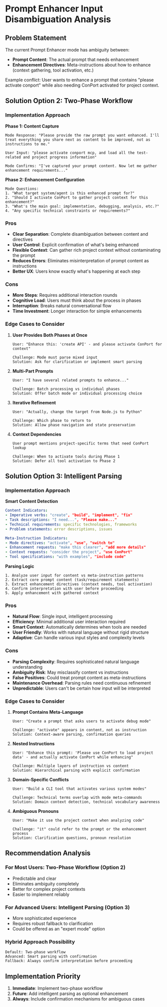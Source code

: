 # Prompt Enhancer Input Disambiguation Analysis

## Problem Statement

The current Prompt Enhancer mode has ambiguity between:
- **Prompt Content**: The actual prompt that needs enhancement
- **Enhancement Directives**: Meta-instructions about how to enhance (context gathering, tool activation, etc.)

Example conflict: User wants to enhance a prompt that contains "please activate conport" while also needing ConPort activated for project context.

## Solution Option 2: Two-Phase Workflow

### Implementation Approach

**Phase 1: Content Capture**
```
Mode Response: "Please provide the raw prompt you want enhanced. I'll treat everything you share next as content to be improved, not as instructions to me."

User Input: "please activate conport mcp, and load all the test-related and project progress information"

Mode Confirms: "I've captured your prompt content. Now let me gather enhancement requirements..."
```

**Phase 2: Enhancement Configuration**
```
Mode Questions:
1. "What target system/agent is this enhanced prompt for?" 
2. "Should I activate ConPort to gather project context for this enhancement?"
3. "What's the main goal: implementation, debugging, analysis, etc.?"
4. "Any specific technical constraints or requirements?"
```

### Pros
- **Clear Separation**: Complete disambiguation between content and directives
- **User Control**: Explicit confirmation of what's being enhanced
- **Flexible Context**: Can gather rich project context without contaminating the prompt
- **Reduces Errors**: Eliminates misinterpretation of prompt content as instructions
- **Better UX**: Users know exactly what's happening at each step

### Cons
- **More Steps**: Requires additional interaction rounds
- **Cognitive Load**: Users must think about the process in phases
- **Interruption**: Breaks natural conversational flow
- **Time Investment**: Longer interaction for simple enhancements

### Edge Cases to Consider

1. **User Provides Both Phases at Once**
   ```
   User: "Enhance this: 'create API' - and please activate ConPort for context"
   
   Challenge: Mode must parse mixed input
   Solution: Ask for clarification or implement smart parsing
   ```

2. **Multi-Part Prompts**
   ```
   User: "I have several related prompts to enhance..."
   
   Challenge: Batch processing vs individual phases
   Solution: Offer batch mode or individual processing choice
   ```

3. **Iterative Refinement**
   ```
   User: "Actually, change the target from Node.js to Python"
   
   Challenge: Which phase to return to
   Solution: Allow phase navigation and state preservation
   ```

4. **Context Dependencies**
   ```
   User prompt mentions project-specific terms that need ConPort lookup
   
   Challenge: When to activate tools during Phase 1
   Solution: Defer all tool activation to Phase 2
   ```

## Solution Option 3: Intelligent Parsing

### Implementation Approach

**Smart Content Detection**
```yaml
Content Indicators:
- Imperative verbs: "create", "build", "implement", "fix"
- Task descriptions: "I need...", "Please make..."
- Technical requirements: specific technologies, frameworks
- Problem statements: error descriptions, issues

Meta-Instruction Indicators:
- Mode directives: "activate", "use", "switch to"
- Enhancement requests: "make this clearer", "add more details"
- Context requests: "consider the project", "use ConPort"
- Tool specifications: "with examples", "include code"
```

**Parsing Logic**
```
1. Analyze user input for content vs meta-instruction patterns
2. Extract core prompt content (task/requirement statements)
3. Extract enhancement directives (context needs, tool activation)
4. Confirm interpretation with user before proceeding
5. Apply enhancement with gathered context
```

### Pros
- **Natural Flow**: Single input, intelligent processing
- **Efficiency**: Minimal additional user interaction required
- **Smart Context**: Automatically determines when tools are needed
- **User Friendly**: Works with natural language without rigid structure
- **Adaptive**: Can handle various input styles and complexity levels

### Cons
- **Parsing Complexity**: Requires sophisticated natural language understanding
- **Ambiguity Risk**: May misclassify content vs instructions
- **False Positives**: Could treat prompt content as meta-instructions
- **Maintenance Overhead**: Parsing rules need continuous refinement
- **Unpredictable**: Users can't be certain how input will be interpreted

### Edge Cases to Consider

1. **Prompt Contains Meta-Language**
   ```
   User: "Create a prompt that asks users to activate debug mode"
   
   Challenge: "activate" appears in content, not as instruction
   Solution: Context-aware parsing, confirmation queries
   ```

2. **Nested Instructions**
   ```
   User: "Enhance this prompt: 'Please use ConPort to load project data' - and actually activate ConPort while enhancing"
   
   Challenge: Multiple layers of instruction vs content
   Solution: Hierarchical parsing with explicit confirmation
   ```

3. **Domain-Specific Conflicts**
   ```
   User: "Build a CLI tool that activates various system modes"
   
   Challenge: Technical terms overlap with mode meta-commands
   Solution: Domain context detection, technical vocabulary awareness
   ```

4. **Ambiguous Pronouns**
   ```
   User: "Make it use the project context when analyzing code"
   
   Challenge: "it" could refer to the prompt or the enhancement process
   Solution: Clarification questions, pronoun resolution
   ```

## Recommendation Analysis

### For Most Users: **Two-Phase Workflow (Option 2)**
- Predictable and clear
- Eliminates ambiguity completely
- Better for complex project contexts
- Easier to implement reliably

### For Advanced Users: **Intelligent Parsing (Option 3)**
- More sophisticated experience
- Requires robust fallback to clarification
- Could be offered as an "expert mode" option

### Hybrid Approach Possibility
```
Default: Two-phase workflow
Advanced: Smart parsing with confirmation
Fallback: Always confirm interpretation before proceeding
```

## Implementation Priority

1. **Immediate**: Implement two-phase workflow
2. **Future**: Add intelligent parsing as optional enhancement
3. **Always**: Include confirmation mechanisms for ambiguous cases